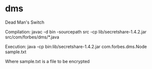 dms
===

Dead Man's Switch


Compilation: javac -d bin -sourcepath src -cp lib/secretshare-1.4.2.jar src/com/forbes/dms/*.java

Execution: java -cp bin:lib/secretshare-1.4.2.jar com.forbes.dms.Node sample.txt

Where sample.txt is a file to be encrypted